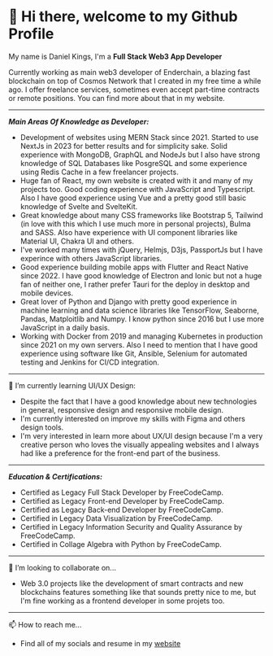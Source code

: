 # 👋 Hi there, welcome to my Github Profile
My name is Daniel Kings, I'm a **Full Stack Web3 App Developer**

Currently working as main web3 developer of Enderchain, a blazing fast blockchain on top of Cosmos Network that I created in my free time a while ago.
I offer freelance services, sometimes even accept part-time contracts or remote positions. You can find more about that in my website.
***
***Main Areas Of Knowledge as Developer:***
-	Development of websites using MERN Stack since 2021. Started to use NextJs in 2023 for better results and for simplicity sake. Solid experience with MongoDB, GraphQL and NodeJs but I also have strong knowledge of SQL Databases like PosgreSQL and some experience using Redis Cache in a few freelancer projects.
-	Huge fan of React, my own website is created with it and many of my projects too. Good coding experience with JavaScript and Typescript. Also I have good experience using Vue and a pretty good still basic knowledge of Svelte and SvelteKit. 
-	Great knowledge about many CSS frameworks like Bootstrap 5, Tailwind (in love with this which I use much more in personal projects), Bulma and SASS. Also have experience with UI component libraries like Material UI, Chakra UI and others. 
-	I've worked many times with jQuery, Helmjs, D3js, PassportJs but I have experince with others JavaScript libraries.
-	Good experience building mobile apps with Flutter and React Native since 2022. I have good knowledge of Electron and Ionic but not a huge fan of neither one, I rather prefer Tauri for the deploy in desktop and mobile devices.
-	Great lover of Python and Django with pretty good experience in machine learning and data science libraries like TensorFlow, Seaborne, Pandas, Matploitlib and Numpy. I know python since 2016 but I use more JavaScript in a daily basis.
-	Working with Docker from 2019 and managing Kubernetes in production since 2021 on my own servers. Also I need to mention that I have good experience using software like Git, Ansible, Selenium for automated testing and Jenkins for CI/CD integration. 
***
 🌱 I’m currently learning UI/UX Design:
 - Despite the fact that I have a	good knowledge about new technologies in general, responsive design and responsive mobile design. 
 - I'm currently interested on improve my skills with Figma and others design tools. 
 - I'm very interested in learn more about UX/UI design because I'm a very creative person who loves the visually appealing websites and I always had like a preference for the front-end part of the business.
***
***Education & Certifications:***
- Certified as Legacy Full Stack Developer by FreeCodeCamp.
- Certified as Legacy Front-end Developer by  FreeCodeCamp.
- Certified as Legacy Back-end Developer by FreeCodeCamp.
- Certified in Legacy Data Visualization by FreeCodeCamp.
- Certified in Legacy Information Security and Quality Assurance by FreeCodeCamp.
- Certified in Collage Algebra with Python by FreeCodeCamp.
***
💞️ I’m looking to collaborate on...
- Web 3.0 projects like the development of smart contracts and new blockchains features something like that sounds pretty nice to me, but I'm fine working as a frontend developer in some projets too. 
***
📫 How to reach me... 
- Find all of my socials and resume in my [website](https://www.danielkings.dev)
